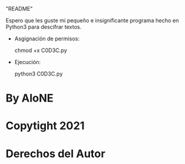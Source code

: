 "README"

Espero que les guste mi pequeño e insignificante programa hecho en Python3 para descifrar textos.

- Asgignación de permisos:

    chmod +x C0D3C.py

- Ejecución:

    python3 C0D3C.py

    
# By AloNE
# Copytight 2021
# Derechos del Autor
